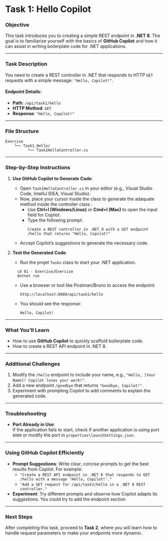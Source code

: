 # Task 1: Hello Copilot

### Objective
This task introduces you to creating a simple REST endpoint in **.NET 8**. The goal is to familiarize yourself with the basics of **GitHub Copilot** and how it can assist in writing boilerplate code for .NET applications.

---

### Task Description
You need to create a REST controller in .NET that responds to HTTP `GET` requests with a simple message: `"Hello, Copilot!"`.

#### Endpoint Details:
- **Path**: `/api/task1/hello`
- **HTTP Method**: `GET`
- **Response**: `"Hello, Copilot!"`

---

### File Structure
```plaintext
Exercise
    └── Task1_Hello/
          └── Task1HelloController.cs
```

---

### Step-by-Step Instructions

1. **Use GitHub Copilot to Generate Code**:
   - Open `Task1HelloController.cs` in your editor (e.g., Visual Studio Code, IntelliJ IDEA, Visual Studio).
   - Now, place your cursor inside the class to generate the adaquate method inside the controller class :
     - Use **Ctrl+I (Windows/Linux)** or **Cmd+I (Mac)** to open the input field for Copilot.
     - Type the following prompt:
       ```plaintext
       Create a REST controller in .NET 8 with a GET endpoint /hello that returns "Hello, Copilot!"
       ```
   - Accept Copilot’s suggestions to generate the necessary code. 

2. **Test the Generated Code**:
   - Run the projet `Tasks` class to start your .NET application.
    ```
      cd 01 - Exercise/Exercise
      dotnet run
    ```
   - Use a browser or tool like Postman/Bruno to access the endpoint:
     ```
     http://localhost:8080/api/task1/hello
     ```
   - You should see the response:  
     ```
     Hello, Copilot!
     ```

---

### What You’ll Learn
- How to use **GitHub Copilot** to quickly scaffold boilerplate code.
- How to create a REST API endpoint in .NET 8.

---

### Additional Challenges
1. Modify the `/hello` endpoint to include your name, e.g., `"Hello, [Your Name]! Copilot loves your work!"`.
2. Add a new endpoint `/goodbye` that returns `"Goodbye, Copilot!"`.
3. Experiment with prompting Copilot to add comments to explain the generated code.

---

### Troubleshooting
- **Port Already in Use**:  
  If the application fails to start, check if another application is using port `8080` or modify the port in `properties\launchSettings.json`.

---

### Using GitHub Copilot Efficiently
- **Prompt Suggestions**: Write clear, concise prompts to get the best results from Copilot. For example:
  - `"Create a REST API endpoint in .NET 8 that responds to GET /hello with a message 'Hello, Copilot!'."`
  - `"Add a GET request for /api/task1/hello in a .NET 8 REST controller."`
- **Experiment**: Try different prompts and observe how Copilot adapts its suggestions. You could try to add the endpoint section

---

### Next Steps
After completing this task, proceed to **Task 2**, where you will learn how to handle request parameters to make your endpoints more dynamic.